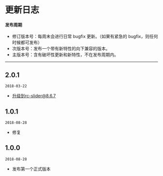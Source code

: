 # 更新日志

#### 发布周期

* 修订版本号：每周末会进行日常 bugfix 更新。（如果有紧急的 bugfix，则任何时候都可发布）
* 次版本号：发布一个带有新特性的向下兼容的版本。
* 主版本号：含有破坏性更新和新特性，不在发布周期内。

---
## 2.0.1

`2018-03-22`

* 升级到rc-slider@8.6.7

## 1.0.1

`2018-08-28`

* 修复

## 1.0.0

`2018-08-28`

* 发布第一个正式版本
